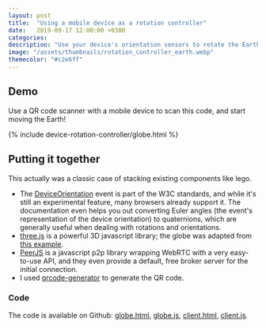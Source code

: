 ```yaml
---
layout: post
title:  "Using a mobile device as a rotation controller"
date:   2019-09-17 12:00:00 +0300
categories:
description: "Use your device's orientation sensors to rotate the Earth"
image: "/assets/thumbnails/rotation_controller_earth.webp"
themecolor: "#c2e6ff"
---
```


## Demo
Use a QR code scanner with a mobile device to scan this code, and start moving the Earth!

{% include device-rotation-controller/globe.html %}

## Putting it together
This actually was a classic case of stacking existing components like lego.
* The [DeviceOrientation](https://www.w3.org/TR/orientation-event/) event is part of the W3C standards, and while it's still an experimental feature, many browsers already support it.
The documentation even helps you out converting Euler angles (the event's representation of the device orientation) to quaternions, which are generally useful when dealing with rotations and orientations.
* [three.js](https://threejs.org) is a powerful 3D javascript library; the globe was adapted from [this example](https://threejs.org/examples/software_geometry_earth.html).
* [PeerJS](https://peerjs.com) is a javascript p2p library wrapping WebRTC with a very easy-to-use API, and they even provide a default, free broker server for the initial connection.
* I used [qrcode-generator](https://github.com/kazuhikoarase/qrcode-generator#readme) to generate the QR code.

### Code
The code is available on Github:
[globe.html](https://github.com/andersource/andersource.github.io/blob/master/_includes/device-rotation-controller/globe.html),
[globe.js](https://github.com/andersource/andersource.github.io/blob/master/assets/device-rotation-controller/globe.js),
[client.html](https://github.com/andersource/andersource.github.io/blob/master/static/rotation-controller-client.html),
[client.js](https://github.com/andersource/andersource.github.io/blob/master/assets/device-rotation-controller/client.js).
